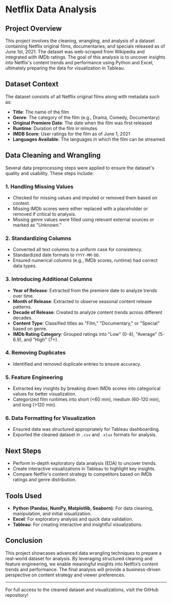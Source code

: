 # Netflix Data Analysis

## Project Overview
This project involves the cleaning, wrangling, and analysis of a dataset containing Netflix original films, documentaries, and specials released as of June 1st, 2021. The dataset was web-scraped from Wikipedia and integrated with IMDb ratings. The goal of this analysis is to uncover insights into Netflix's content trends and performance using Python and Excel, ultimately preparing the data for visualization in Tableau.

## Dataset Context
The dataset consists of all Netflix original films along with metadata such as:
- **Title**: The name of the film
- **Genre**: The category of the film (e.g., Drama, Comedy, Documentary)
- **Original Premiere Date**: The date when the film was first released
- **Runtime**: Duration of the film in minutes
- **IMDB Score**: User ratings for the film as of June 1, 2021
- **Languages Available**: The languages in which the film can be streamed

## Data Cleaning and Wrangling
Several data preprocessing steps were applied to ensure the dataset's quality and usability. These steps include:

### 1. Handling Missing Values
- Checked for missing values and imputed or removed them based on context.
- Missing IMDb scores were either replaced with a placeholder or removed if critical to analysis.
- Missing genre values were filled using relevant external sources or marked as "Unknown."

### 2. Standardizing Columns
- Converted all text columns to a uniform case for consistency.
- Standardized date formats to `YYYY-MM-DD`.
- Ensured numerical columns (e.g., IMDb scores, runtime) had correct data types.

### 3. Introducing Additional Columns
- **Year of Release**: Extracted from the premiere date to analyze trends over time.
- **Month of Release**: Extracted to observe seasonal content release patterns.
- **Decade of Release**: Created to analyze content trends across different decades.
- **Content Type**: Classified titles as "Film," "Documentary," or "Special" based on genre.
- **IMDb Rating Category**: Grouped ratings into "Low" (0-4), "Average" (5-6.9), and "High" (7+).

### 4. Removing Duplicates
- Identified and removed duplicate entries to ensure accuracy.

### 5. Feature Engineering
- Extracted key insights by breaking down IMDb scores into categorical values for better visualization.
- Categorized film runtimes into short (<60 min), medium (60-120 min), and long (>120 min).

### 6. Data Formatting for Visualization
- Ensured data was structured appropriately for Tableau dashboarding.
- Exported the cleaned dataset in `.csv` and `.xlsx` formats for analysis.

## Next Steps
- Perform in-depth exploratory data analysis (EDA) to uncover trends.
- Create interactive visualizations in Tableau to highlight key insights.
- Compare Netflix's content strategy to competitors based on IMDb ratings and genre distribution.

## Tools Used
- **Python (Pandas, NumPy, Matplotlib, Seaborn)**: For data cleaning, manipulation, and initial visualization.
- **Excel**: For exploratory analysis and quick data validation.
- **Tableau**: For creating interactive and insightful visualizations.

## Conclusion
This project showcases advanced data wrangling techniques to prepare a real-world dataset for analysis. By leveraging structured cleaning and feature engineering, we enable meaningful insights into Netflix’s content trends and performance. The final analysis will provide a business-driven perspective on content strategy and viewer preferences.

---
For full access to the cleaned dataset and visualizations, visit the GitHub repository!

